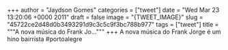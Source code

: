 
+++
author = "Jaydson Gomes"
categories = ["tweet"]
date = "Wed Mar 23 13:20:06 +0000 2011"
draft = false
image = "{TWEET_IMAGE}"
slug = "45722ce2d48d0b3493291d9c3c5c9f3bc788b977"
tags = ["tweet"]
title = """A nova música do Frank Jo..."""
+++
A nova música do Frank Jorge é um hino bairrista #portoalegre
